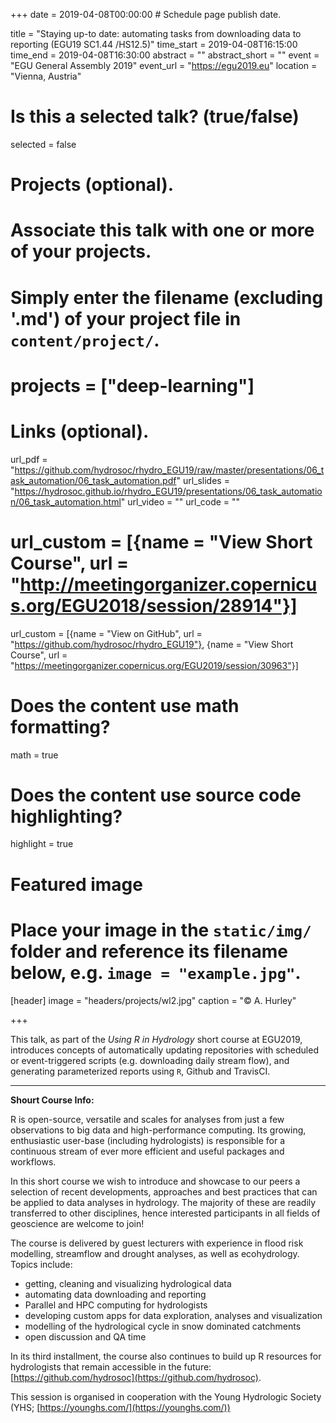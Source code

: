 +++
date = 2019-04-08T00:00:00  # Schedule page publish date.

title = "Staying up-to date: automating tasks from downloading data to reporting (EGU19 SC1.44 /HS12.5)"
time_start = 2019-04-08T16:15:00
time_end = 2019-04-08T16:30:00
abstract = ""
abstract_short = ""
event = "EGU General Assembly 2019"
event_url = "https://egu2019.eu"
location = "Vienna, Austria"

# Is this a selected talk? (true/false)
selected = false

# Projects (optional).
#   Associate this talk with one or more of your projects.
#   Simply enter the filename (excluding '.md') of your project file in `content/project/`.
# projects = ["deep-learning"]

# Links (optional).
url_pdf = "https://github.com/hydrosoc/rhydro_EGU19/raw/master/presentations/06_task_automation/06_task_automation.pdf"
url_slides = "https://hydrosoc.github.io/rhydro_EGU19/presentations/06_task_automation/06_task_automation.html"
url_video = ""
url_code = ""
# url_custom = [{name = "View Short Course", url = "http://meetingorganizer.copernicus.org/EGU2018/session/28914"}]
url_custom = [{name = "View on GitHub", url = "https://github.com/hydrosoc/rhydro_EGU19"}, {name = "View Short Course", url = "https://meetingorganizer.copernicus.org/EGU2019/session/30963"}]




# Does the content use math formatting?
math = true

# Does the content use source code highlighting?
highlight = true

# Featured image
# Place your image in the `static/img/` folder and reference its filename below, e.g. `image = "example.jpg"`.
[header]
image = "headers/projects/wl2.jpg"
caption = "&copy; A. Hurley"

+++

This talk, as part of the *Using R in Hydrology* short course at EGU2019, introduces concepts of automatically updating repositories with scheduled or event-triggered scripts (e.g. downloading daily stream flow), and generating parameterized reports using `R`, Github and TravisCI.

---


**Shourt Course Info:**

R is open-source, versatile and scales for analyses from just a few observations to big data and high-performance computing. Its growing, enthusiastic user-base (including hydrologists) is responsible for a continuous stream of ever more efficient and useful packages and workflows.

In this short course we wish to introduce and showcase to our peers a selection of recent developments, approaches and best practices that can be applied to data analyses in hydrology. The majority of these are readily transferred to other disciplines, hence interested participants in all fields of geoscience are welcome to join!

The course is delivered by guest lecturers with experience in flood risk modelling, streamflow and drought analyses, as well as ecohydrology. Topics include:

- getting, cleaning and visualizing hydrological data
- automating data downloading and reporting
- Parallel and HPC computing for hydrologists
- developing custom apps for data exploration, analyses and visualization 
- modelling of the hydrological cycle in snow dominated catchments
- open discussion and QA time

In its third installment, the course also continues to build up R resources for hydrologists that remain accessible in the future: [https://github.com/hydrosoc](https://github.com/hydrosoc).

This session is organised in cooperation with the Young Hydrologic Society (YHS; [https://younghs.com/](https://younghs.com/))